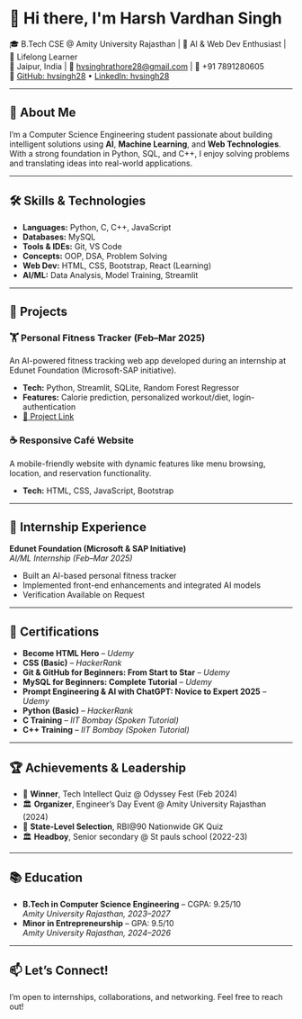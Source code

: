 # 👋 Hi there, I'm Harsh Vardhan Singh

🎓 B.Tech CSE @ Amity University Rajasthan | 🔧 AI & Web Dev Enthusiast | 🌱 Lifelong Learner  
📍 Jaipur, India | 📧 hvsinghrathore28@gmail.com | 📱 +91 7891280605  
🔗 [GitHub: hvsingh28](https://github.com/hvsingh28) • [LinkedIn: hvsingh28](https://linkedin.com/in/hvsingh28)

---

## 🧠 About Me

I’m a Computer Science Engineering student passionate about building intelligent solutions using **AI**, **Machine Learning**, and **Web Technologies**. With a strong foundation in Python, SQL, and C++, I enjoy solving problems and translating ideas into real-world applications.

---

## 🛠 Skills & Technologies

- **Languages:** Python, C, C++, JavaScript  
- **Databases:** MySQL
- **Tools & IDEs:** Git, VS Code 
- **Concepts:** OOP, DSA, Problem Solving  
- **Web Dev:** HTML, CSS, Bootstrap, React (Learning)  
- **AI/ML:** Data Analysis, Model Training, Streamlit

---

## 🚀 Projects

### 🏋️ Personal Fitness Tracker (Feb–Mar 2025)
An AI-powered fitness tracking web app developed during an internship at Edunet Foundation (Microsoft-SAP initiative).
- **Tech:** Python, Streamlit, SQLite, Random Forest Regressor  
- **Features:** Calorie prediction, personalized workout/diet, login-authentication  
- [🔗 Project Link](#)

### ☕ Responsive Café Website
A mobile-friendly website with dynamic features like menu browsing, location, and reservation functionality.
- **Tech:** HTML, CSS, JavaScript, Bootstrap

---

## 💼 Internship Experience

**Edunet Foundation (Microsoft & SAP Initiative)**  
*AI/ML Internship (Feb–Mar 2025)*  
- Built an AI-based personal fitness tracker  
- Implemented front-end enhancements and integrated AI models  
- Verification Available on Request

---

## 📜 Certifications

- **Become HTML Hero** – *Udemy*  
- **CSS (Basic)** – *HackerRank*  
- **Git & GitHub for Beginners: From Start to Star** – *Udemy*  
- **MySQL for Beginners: Complete Tutorial** – *Udemy*  
- **Prompt Engineering & AI with ChatGPT: Novice to Expert 2025** – *Udemy*   
- **Python (Basic)** – *HackerRank*  
- **C Training** – *IIT Bombay (Spoken Tutorial)*  
- **C++ Training** – *IIT Bombay (Spoken Tutorial)*
 
---

## 🏆 Achievements & Leadership

- 🥇 **Winner**, Tech Intellect Quiz @ Odyssey Fest (Feb 2024)  
- 🏛 **Organizer**, Engineer’s Day Event @ Amity University Rajasthan (2024)  
- 🏦 **State-Level Selection**, RBI@90 Nationwide GK Quiz
- 🏛 **Headboy**, Senior secondary @ St pauls school (2022-23)

---

## 📚 Education

- **B.Tech in Computer Science Engineering** – CGPA: 9.25/10  
  *Amity University Rajasthan, 2023–2027*  
- **Minor in Entrepreneurship** – GPA: 9.5/10  
  *Amity University Rajasthan, 2024–2026*  

---

## 📫 Let’s Connect!

I’m open to internships, collaborations, and networking. Feel free to reach out!

